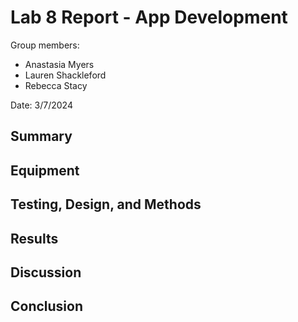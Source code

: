 # Lab 8 Report - App Development

Group members:
* Anastasia Myers
* Lauren Shackleford
* Rebecca Stacy

Date: 3/7/2024

## Summary


## Equipment



## Testing, Design, and Methods


## Results



## Discussion


## Conclusion
